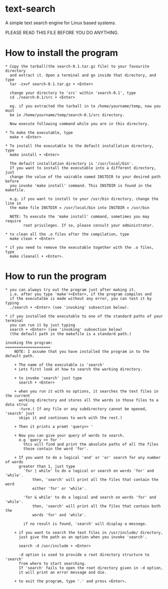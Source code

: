 text-search
===========

A simple text search engine for Linux based systems.

PLEASE READ THIS FILE BEFORE YOU DO ANYTHING.

How to install the program
==========================
	* Copy the tarball(the search-0.1.tar.gz file) to your favourite directory 
	  and extract it. Open a terminal and go inside that directory, and type
	  tar -zxvf search-0.1.tar.gz + <Enter>
	  
	  change your directory to 'src' within 'search-0.1', type
	  cd ./search-0.1/src + <Enter>
	  
	  eg. if you extracted the tarball in to /home/yourname/temp, now you must
	  be in /home/yourname/temp/search-0.1/src directory.
	
	  Now execute following command while you are in this directory.
	  
	* To make the executable, type
	  make + <Enter>
	  
	* To install the executable to the default installation directory, type
	  make install + <Enter>
	  
	  The default installation directory is '/usr/local/bin'.
	  If you want to install the executable into a different directory, just
	  change the value of the vairable named INSTDIR to your desired path before
	  you invoke 'make install' command. This INSTDIR is found in the makefile.
	  
	  e.g. if you want to install to your /usr/bin directory, change the line in
	  the make file INSTDIR = /usr/local/bin into INSTDIR = /usr/bin
	  
	  NOTE: To execute the 'make install' command, sometimes you may require
	  		root privileges. If so, please consult your administrator.
	  		
	* to clean all the .o files after the compilation, type
	  make clean + <Enter>
	  
	* if you need to remove the executable together with the .o files, type
	  make cleanall + <Enter>.
	  
How to run the program
======================
	* you can always try out the program just after making it.
	  i.e. after you type 'make'+<Enter>, if the program compiles and
	  if the executalbe is made without any error, you can test it by typing
	  ./search + <Enter> (see 'invoking' subsection below).
	  
	* if you installed the executable to one of the standard paths of your terminal
	  you can run it by just typing 
	  search + <Enter> (see 'invoking' subsection below)
	  (the default path in the makefile is a standard path.)
	  
	invoking the program:
	====================
		NOTE: I assume that you have installed the program in to the default path.
		
		+ The name of the executable is 'search'
		+ Lets first look at how to search the working directory.
		
		+ to invoke 'search' just type
		  search + <Enter>
		
		+ when you run it with no options, it searches the text files in the current
		  working directory and stores all the words in those files to a data struc
		  -ture.( If any file or any subdirectory cannot be opened, 'search' just 
		  skips it and continues to work with the rest.) 
			
		+ Then it prints a promt 'query>> '
	    
	    + Now you can give your query of words to search.
	      e.g 'query >> for '
	    	this will find and print the absolute paths of all the files
	    	those contain the word 'for'.
	    	
	    + If you want to do a logical 'and' or 'or' search for any number of words
	      greater than 1, just type
	    	'for | while' to do a logical or search on words 'for' and 'while'.
	    		then, 'search' will print all the files that contain the word
	    		either 'for' or 'while'.
	    	
	    	'for & while' to do a logical and search on words 'for' and 'while'.
	    		then, 'search' will print all the files that contain both the
	    		words 'for' and 'while'.
	    		
	    	if no result is found, 'search' will display a messege.
	    	
	    + if you want to search the text files in /usr/include/ directory,
	      just give the path as an option when you invoke 'search'.
	      
	      search -d /usr/include + <Enter>
	      
	      -d option is used to provide a root directory structure to 'search'
	      from where to start searching.
	      If 'search' fails to open the root directory given in -d option, 
	      it will print an error message and die.
	      
	    + to exit the program, type '.' and press <Enter>.
	    	
	
